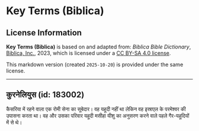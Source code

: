 # Key Terms (Biblica)

## License Information

**Key Terms (Biblica)** is based on and adapted from: _Biblica Bible Dictionary_, [Biblica, Inc.](https://www.biblica.com/), 2023, which is licensed under a [CC BY-SA 4.0 license](https://creativecommons.org/licenses/by-sa/4.0/legalcode.en).

This markdown version (created `2025-10-20`) is provided under the same license.



--------------------------------

## कुरनेलियुस (id: 183002)

कैसरिया में रहने वाला एक रोमी सेना का सूबेदार। वह यहूदी नहीं था लेकिन वह इस्राएल के परमेश्वर की उपासना करता था। वह और उसका परिवार यहूदी मसीहा यीशु का अनुसरण करने वाले पहले गैर\-यहूदियों में से थे।


